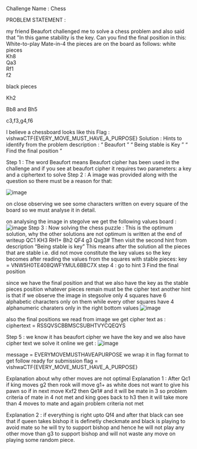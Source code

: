Challenge Name : Chess


PROBLEM STATEMENT :


my friend Beaufort challenged me to solve a chess problem and also said that "In this game stability is the key. Can you find the final position in this: White-to-play    Mate-in-4
the pieces are on the board as follows:
white pieces                   
Kh8                                  
Qa3                                  
Rf1                                   
f2


black pieces

Kh2

Bb8 and Bh5

c3,f3,g4,f6

I believe a chessboard looks like this
Flag : vishwaCTF{EVERY_MOVE_MUST_HAVE_A_PURPOSE}
Solution : 
Hints to identify from the problem description :
“ Beaufort ”
“ Being stable is Key ”
“ Find the final position ”

Step 1 :
The word Beaufort means Beaufort cipher has been used in the challenge and if you see at beaufort cipher it requires two parameters: a key and a ciphertext to solve
Step 2 :
A image was provided along with the question so there must be a reason for that:


![image](https://user-images.githubusercontent.com/53442472/159557668-10902093-2f8e-4c7e-8abb-7bd22cffe0c8.png)

on close observing we see some characters written on every square of the board so we must analyse it in detail.

on analysing the image in stegolve we get the following values board :
![image](https://user-images.githubusercontent.com/53442472/159557797-ec02a510-87ae-4029-9657-fae6fcaafaf0.png)
Step 3 : 
Now solving the chess puzzle :
This is the optimum solution, why the other solutions are not optimum is written at the end of writeup
QC1         KH3
RH1+       Bh2
QF4          g3
Qxg3#
Then visit the second hint from description “Being stable is key”
This means after the solution all the pieces that are stable i.e. did not move constitute the key values
so the key becomes after reading the values from the squares with stable pieces:
key = VNW5H0TE408QWFYMUL6BBC7X
step 4 :
go to hint 3
Find the final position

since we have the final position and that we also have the key as the stable pieces position
whatever pieces remain must be the cipher text
another hint is that if we observe the image in stegsolve only 4 squares have 6  alphabetic characters only on them while every other squares have 4 alphanumeric charaters only in the right bottom values
![image](https://user-images.githubusercontent.com/53442472/159557920-30a45f59-d483-4137-acfe-9524282e8871.png)

also the final positions we read from image we get cipher text as :
ciphertext = RSSQVSCBBMSCSUBHTVYCQEQYS

Step 5 :
we know it has beaufort cipher 
we have the key and we also have cipher text
we solve it online we get :
![image](https://user-images.githubusercontent.com/53442472/159558102-aae96fce-4b86-4fe4-afc2-8f895ba27709.png)

message = EVERYMOVEMUSTHAVEAPURPOSE
we wrap it in flag format to get follow ready for submission
flag = vishwaCTF{EVERY_MOVE_MUST_HAVE_A_PURPOSE}



Explanation about why other moves are not optimal
Explanation 1 :
After Qc1 if king moves g2 then rook will move g1+ as white does not want to give his pawn so if in next move Kxf2 then Qe1# and it will be mate in 3 so problem criteria of mate in 4 not met and king goes back to h3 then it will take more than 4 moves to mate and again problem criteria not met

Explanation 2 :
if everything is right upto Qf4 and after that black can see that if queen takes bishop it is definetly checkmate and black is playing to avoid mate so he will try to support bishop and hence he will not play any other move than g3 to support bishop and will not waste any move on playing some random piece.

